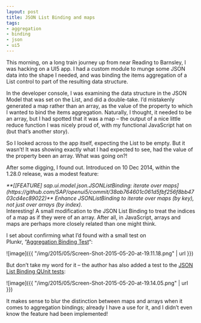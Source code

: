 ```yaml
---
layout: post
title: JSON List Binding and maps
tags:
- aggregation
- binding
- json
- ui5
---
```



This morning, on a long train journey up from near Reading to Barnsley, I was hacking on a UI5 app. I had a custom module to munge some JSON data into the shape I needed, and was binding the items aggregation of a List control to part of the resulting data structure.

In the developer console, I was examining the data structure in the JSON Model that was set on the List, and did a double-take. I’d mistakenly generated a map rather than an array, as the value of the property to which I wanted to bind the items aggregation. Naturally, I thought, it needed to be an array, but I had spotted that it was a map – the output of a nice little reduce function I was nicely proud of, with my functional JavaScript hat on (but that’s another story).

So I looked across to the app itself, expecting the List to be empty. But it wasn’t! It was showing exactly what I had expected to see, had the value of the property been an array. What was going on?!

After some digging, I found out. Introduced on 10 Dec 2014, within the 1.28.0 release, was a modest feature:

<address>**[[FEATURE] sap.ui.model.json.JSONListBinding: iterate over maps](https://github.com/SAP/openui5/commit/38ab764601c061d5fbf256f8bb4703cd4ec89022)**  
 Enhance JSONListBinding to iterate over maps (by key), not just over  
 arrays (by index).</address>Interesting! A small modification to the JSON List Binding to treat the indices of a map as if they were of an array. After all, in JavaScript, arrays and maps are perhaps more closely related than one might think.

I set about confirming what I’d found with a small test on Plunkr, “[Aggregation Binding Test](http://plnkr.co/edit/QQU4bPNb5Kg65vZ8vnad?p=preview)“:

![image]({{ "/img/2015/05/Screen-Shot-2015-05-20-at-19.11.18.png" | url }})

But don’t take my word for it – the author has also added a test to the [JSON List Binding QUnit tests](https://openui5.hana.ondemand.com/test-resources/sap/ui/core/qunit/JSONListBinding.qunit.html):

![image]({{ "/img/2015/05/Screen-Shot-2015-05-20-at-19.14.05.png" | url }})

It makes sense to blur the distinction between maps and arrays when it comes to aggregation bindings; already I have a use for it, and I didn’t even know the feature had been implemented!


